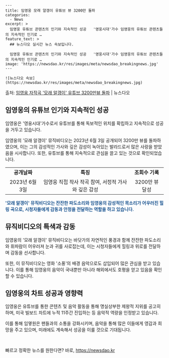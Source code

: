    ---
    title: 임영웅 모래 알갱이 유튜브 뷰 3200만 돌파
    categories:
      - News
    excerpt: >
      임영웅 유튜브 콘텐츠의 인기와 지속적인 성공   '영웅시대'가수 임영웅의 유튜브 콘텐츠들의 지속적인 인기로 …
    feature_text: >
      ## 뉴스다오 실시간 뉴스 속보입니다.
    
      임영웅 유튜브 콘텐츠의 인기와 지속적인 성공   '영웅시대'가수 임영웅의 유튜브 콘텐츠들의 지속적인 인기로 …
    image: 'https://newsdao.kr/res/images/meta/newsdao_breakingnews.jpg'
    ---
    
    ![뉴스다오 속보](https://newsdao.kr/res/images/meta/newsdao_breakingnews.jpg)

<p>출처: <a href="https://newsdao.kr/4461" rel="dofollow">임영웅 자작곡 '모래 알갱이' 유튜브 3200만뷰 돌파</a> | 뉴스다오</p>

<h2 data-ke-size="size26">임영웅의 유튜브 인기와 지속적인 성공</h2>
임영웅은 '영웅시대'가수로서 유튜브를 통해 독보적인 위치를 확립하고 지속적으로 성공을 거두고 있습니다.

<p data-ke-size="size16">임영웅의 '모래 알갱이' 뮤직비디오는 2023년 6월 3일 공개되어 3200만 뷰를 돌파하였으며, 이는 그의 감성적인 가사와 깊은 감성이 녹아있는 발라드로서 많은 사랑을 받았음을 시사합니다. 또한, 유튜브를 통해 지속적으로 관심을 끌고 있는 것으로 확인되었습니다.</p>

<table>
  <tr>
    <td style="text-align: center; height: 17px;"><b>공개날짜</b></td>
    <td style="text-align: center; height: 17px;"><b>특징</b></td>
    <td style="text-align: center; height: 17px;"><b>조회수 기록</b></td>
  </tr>
  <tr>
    <td style="text-align: center;">2023년 6월 3일</td>
    <td style="text-align: center;">임영웅 직접 작사 작곡 참여, 서정적 가사와 깊은 감성</td>
    <td style="text-align: center;">3200만 뷰 달성</td>
  </tr>
</table>

<b><span style="color: #1a5490;">'모래 알갱이' 뮤직비디오는 잔잔한 파도소리와 임영웅의 감성적인 목소리가 어우러진 힐링 곡으로, 시청자들에게 감동과 안정을 전달하는 역할을 하고 있습니다.</span></b>

<h2 data-ke-size="size26">뮤직비디오의 특색과 감동</h2>
임영웅의 '모래 알갱이' 뮤직비디오는 바닷가의 자연적인 풍경과 함께 잔잔한 파도소리와 휘파람이 어우러져 눈과 귀를 사로잡는데, 이는 시청자들에게 힐링과 위로를 전달하며 감동을 선사합니다.

<p data-ke-size="size16">또한, 이 뮤직비디오는 영화 '소풍'의 배경 음악으로도 삽입되어 많은 관심을 받고 있습니다. 이를 통해 임영웅의 음악이 국내뿐만 아니라 해외에서도 호평을 얻고 있음을 확인할 수 있습니다.</p>

<h2 data-ke-size="size26">임영웅의 차트 성공과 영향력</h2>
임영웅은 유튜브를 통한 콘텐츠 및 음악 활동을 통해 명실상부한 제왕적 지위를 공고히 하며, 미국 빌보드 차트에 누적 11주간 진입하는 등 음악적 역량을 인정받고 있습니다.

<p data-ke-size="size16">이를 통해 임옇원은 팬들과의 소통을 강화시키며, 음악을 통해 많은 이들에게 영감과 희망을 주고 있으며, 미래에도 계속해서 성공을 이룰 것으로 기대됩니다.</p>

<p data-ke-size="size16">&nbsp;</p> 

빠르고 정확한 뉴스를 원한다면? 바로, <a href="https://newsdao.kr" rel="dofollow">https://newsdao.kr</a>


    

